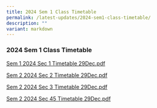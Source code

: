 ```yaml
---
title: 2024 Sem 1 Class Timetable
permalink: /latest-updates/2024-sem1-class-timetable/
description: ""
variant: markdown
---
```

### 2024  Sem 1 Class Timetable 



[Sem 1 2024 Sec 1 Timetable 29Dec.pdf](/files/Latest%20Updates/2024S1S1.pdf)

[Sem 2 2024 Sec 2 Timetable 29Dec.pdf](/files/Latest%20Updates/2024S1S2.pdf)

[Sem 2 2024 Sec 3 Timetable 29Dec.pdf](/files/Latest%20Updates/2024S1S3.pdf)

[Sem 2 2024 Sec 45 Timetable 29Dec.pdf](files/Latest%20Updates/2024S1S45.pdf)